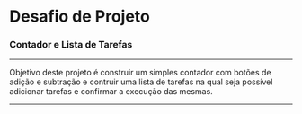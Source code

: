# Desafio de Projeto
### Contador e Lista de Tarefas

***
  Objetivo deste projeto é construir um simples contador com botões de adição e subtração e contruir uma lista de tarefas na qual seja possível adicionar tarefas e confirmar a execução das mesmas.
***
